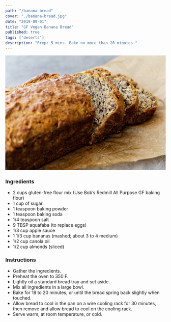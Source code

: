 ```yaml
---
path: "/banana-bread"
cover: "./banana-bread.jpg"
date: "2019-09-01"
title: "GF Vegan Banana Bread"
published: true
tags: ['deserts']
description: "Prep: 5 mins. Bake no more than 20 minutes."
---
```

![banana bread](./banana-bread.jpg)
### Ingredients

- 2 cups gluten-free flour mix (Use Bob’s Redmill All Purpose GF baking flour)
- 1 cup of sugar
- 1 teaspoon baking powder
- 1 teaspoon baking soda
- 1/4 teaspoon salt
- 9 TBSP aquafaba (to replace eggs)
- 1/3 cup apple sauce
- 1 1/3 cup bananas (mashed; about 3 to 4 medium)
- 1/2 cup canola oil
- 1/2 cup almonds (sliced)

### Instructions
  
- Gather the ingredients.
- Preheat the oven to 350 F.
- Lightly oil a standard bread tray and set aside.
- Mix all ingredients in a large bowl.
- Bake for 18 to 20 minutes, or until the bread spring back slightly when touched.
- Allow bread to cool in the pan on a wire cooling rack for 30 minutes, then remove and allow bread to cool on the cooling rack.
- Serve warm, at room temperature, or cold.

